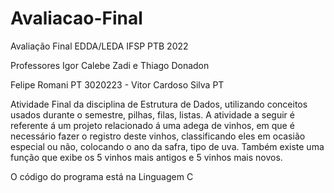 # Avaliacao-Final
Avaliação Final EDDA/LEDA IFSP PTB 2022

Professores Igor Calebe Zadi e Thiago Donadon

Felipe Romani PT 3020223 - Vitor Cardoso Silva PT 


Atividade Final da disciplina de Estrutura de Dados, utilizando conceitos usados durante o semestre, pilhas, filas, listas. A atividade a seguir é referente á um projeto relacionado á uma adega de vinhos, em que é necessário fazer o registro deste vinhos, classificando eles em ocasião especial ou não, colocando o ano da safra, tipo de uva. Também existe uma função que exibe os 5 vinhos mais antigos e 5 vinhos mais novos. 


O código do programa está na Linguagem C

